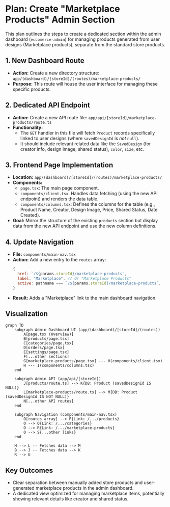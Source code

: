 # Plan: Create "Marketplace Products" Admin Section

This plan outlines the steps to create a dedicated section within the admin dashboard (`eccomerce-admin`) for managing products generated from user designs (Marketplace products), separate from the standard store products.

## 1. New Dashboard Route

- **Action:** Create a new directory structure: `app/(dashboard)/[storeId]/(routes)/marketplace-products/`
- **Purpose:** This route will house the user interface for managing these specific products.

## 2. Dedicated API Endpoint

- **Action:** Create a new API route file: `app/api/[storeId]/marketplace-products/route.ts`
- **Functionality:**
  - The `GET` handler in this file will fetch `Product` records specifically linked to user designs (where `savedDesignId` is _not_ `null`).
  - It should include relevant related data like the `SavedDesign` (for creator info, design image, shared status), `color`, `size`, etc.

## 3. Frontend Page Implementation

- **Location:** `app/(dashboard)/[storeId]/(routes)/marketplace-products/`
- **Components:**
  - `page.tsx`: The main page component.
  - `components/client.tsx`: Handles data fetching (using the new API endpoint) and renders the data table.
  - `components/columns.tsx`: Defines the columns for the table (e.g., Product Name, Creator, Design Image, Price, Shared Status, Date Created).
- **Goal:** Mirror the structure of the existing `products` section but display data from the new API endpoint and use the new column definitions.

## 4. Update Navigation

- **File:** `components/main-nav.tsx`
- **Action:** Add a new entry to the `routes` array:
  ```javascript
  {
    href: `/${params.storeId}/marketplace-products`,
    label: "Marketplace", // Or "Marketplace Products"
    active: pathname === `/${params.storeId}/marketplace-products`,
  }
  ```
- **Result:** Adds a "Marketplace" link to the main dashboard navigation.

## Visualization

```mermaid
graph TD
    subgraph Admin Dashboard UI (app/(dashboard)/[storeId]/(routes))
        A[page.tsx (Overview)]
        B[products/page.tsx]
        C[categories/page.tsx]
        D[orders/page.tsx]
        E[settings/page.tsx]
        F[...other sections]
        G[marketplace-products/page.tsx] --- H(components/client.tsx)
        H --- I(components/columns.tsx)
    end

    subgraph Admin API (app/api/[storeId])
        J[products/route.ts] --> K{DB: Product (savedDesignId IS NULL)}
        L[marketplace-products/route.ts] --> M{DB: Product (savedDesignId IS NOT NULL)}
        N[...other API routes]
    end

    subgraph Navigation (components/main-nav.tsx)
        O[routes array] --> P{Link: /.../products}
        O --> Q{Link: /.../categories}
        O --> R{Link: /.../marketplace-products}
        O --> S{...other links}
    end

    H --> L -- Fetches data --> M
    B --> J -- Fetches data --> K
    R --> G
```

## Key Outcomes

- Clear separation between manually added store products and user-generated marketplace products in the admin dashboard.
- A dedicated view optimized for managing marketplace items, potentially showing relevant details like creator and shared status.
